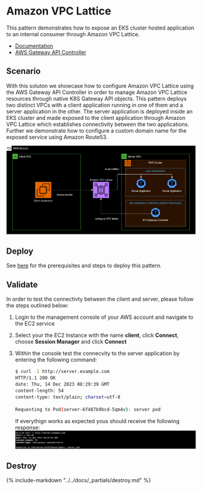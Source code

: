 # Amazon VPC Lattice

This pattern demonstrates how to expose an EKS cluster hosted application to an internal consumer through Amazon VPC Lattice.

- [Documentation](https://docs.aws.amazon.com/vpc-lattice/latest/ug/what-is-vpc-lattice.html)
- [AWS Gateway API Controller](https://www.gateway-api-controller.eks.aws.dev/)

## Scenario

With this soluton we showcase how to configure Amazon VPC Lattice using the AWS Gateway API Controller in order to manage Amazon VPC Lattice resources through native K8S Gateway API objects. This pattern deploys two distinct VPCs with a client application running in one of them and a server application in the other. The server application is deployed inside an EKS cluster and made exposed to the client application through Amazon VPC Lattice which establishes connectivity between the two applications. Further we demonstrate how to configure a custom domain name for the exposed service using Amazon Route53. 

![diagram](assets/diagram.png)


## Deploy

See [here](https://aws-ia.github.io/terraform-aws-eks-blueprints/getting-started/#prerequisites) for the prerequisites and steps to deploy this pattern.

## Validate

In order to test the connectivty between the client and server, please follow the steps outlined below:

1. Login to the management console of your AWS account and navigate to the EC2 service
2. Select your the EC2 Instance with the name **client**, click **Connect**, choose **Session Manager** and click **Connect**
3. Within the console test the connecvity to the server application by entering the following command:

    ```sh
    $ curl -I http://server.example.com
    HTTP/1.1 200 OK
    date: Thu, 14 Dec 2023 08:29:39 GMT
    content-length: 54
    content-type: text/plain; charset=utf-8

    Requesting to Pod(server-6f487b9bcd-5qm4v): server pod

    ```

    If everythign works as expected yous should receive the following response:
    ![output](assets/server-response.jpeg)

## Destroy

{%
   include-markdown "../../docs/_partials/destroy.md"
%}